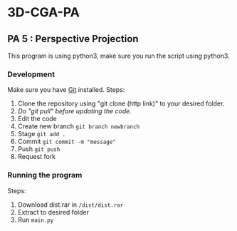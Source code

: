 # 3D-CGA-PA
## PA 5 : Perspective Projection

This program is using python3, make sure you run the script using python3.

### Development
Make sure you have [Git](https://git-scm.com/) installed.
Steps:
1. Clone the repository using "git clone (http link)" to your desired folder.
2. *Do "git pull" before updating the code.*
3. Edit the code
4. Create new branch `git branch newbranch`
5. Stage `git add .`
6. Commit `git commit -m "message"`
7. Push `git push`
8. Request fork

### Running the program
Steps:
1. Download dist.rar in `/dist/dist.rar`
2. Extract to desired folder
3. Run `main.py`